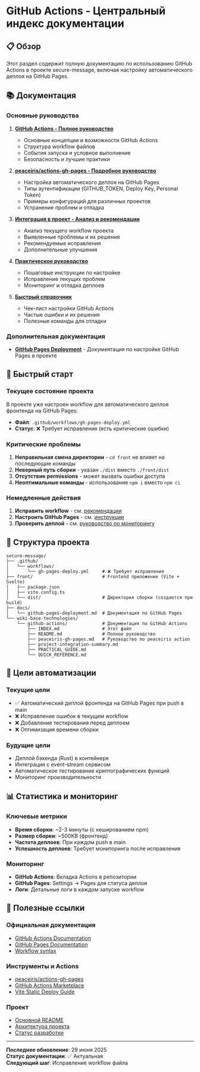 # GitHub Actions - Центральный индекс документации

## 📋 Обзор

Этот раздел содержит полную документацию по использованию GitHub Actions в проекте secure-message, включая настройку автоматического деплоя на GitHub Pages.

## 📚 Документация

### Основные руководства

1. **[GitHub Actions - Полное руководство](./README.md)**
   - Основные концепции и возможности GitHub Actions
   - Структура workflow файлов
   - События запуска и условное выполнение
   - Безопасность и лучшие практики

2. **[peaceiris/actions-gh-pages - Подробное руководство](./peaceiris-gh-pages.md)**
   - Настройка автоматического деплоя на GitHub Pages
   - Типы аутентификации (GITHUB_TOKEN, Deploy Key, Personal Token)
   - Примеры конфигураций для различных проектов
   - Устранение проблем и отладка

3. **[Интеграция в проект - Анализ и рекомендации](./project-integration-summary.md)**
   - Анализ текущего workflow проекта
   - Выявленные проблемы и их решения
   - Рекомендуемые исправления
   - Дополнительные улучшения

4. **[Практическое руководство](./PRACTICAL_GUIDE.md)**
   - Пошаговые инструкции по настройке
   - Исправление текущих проблем
   - Мониторинг и отладка деплоев

5. **[Быстрый справочник](./QUICK_REFERENCE.md)**
   - Чек-лист настройки GitHub Actions
   - Частые ошибки и их решения
   - Полезные команды для отладки

### Дополнительная документация

- **[GitHub Pages Deployment](../../docs/github-pages-deployment.md)** - Документация по настройке GitHub Pages в проекте

## 🚀 Быстрый старт

### Текущее состояние проекта

В проекте уже настроен workflow для автоматического деплоя фронтенда на GitHub Pages:
- **Файл**: `.github/workflows/gh-pages-deploy.yml`
- **Статус**: ❌ Требует исправления (есть критические ошибки)

### Критические проблемы

1. **Неправильная смена директории** - `cd front` не влияет на последующие команды
2. **Неверный путь сборки** - указан `./dist` вместо `./front/dist`
3. **Отсутствие permissions** - может вызвать ошибки доступа
4. **Неоптимальные команды** - использование `npm i` вместо `npm ci`

### Немедленные действия

1. **Исправить workflow** - см. [рекомендации](./project-integration-summary.md#рекомендуемые-исправления)
2. **Настроить GitHub Pages** - см. [инструкции](./PRACTICAL_GUIDE.md#настройка-github-pages)
3. **Проверить деплой** - см. [руководство по мониторингу](./PRACTICAL_GUIDE.md#мониторинг-деплоя)

## 🔧 Структура проекта

```
secure-message/
├── .github/
│   └── workflows/
│       └── gh-pages-deploy.yml     # ❌ Требует исправления
├── front/                          # Frontend приложение (Vite + Svelte)
│   ├── package.json
│   ├── vite.config.ts
│   └── dist/                       # Директория сборки (создается при build)
├── docs/
│   └── github-pages-deployment.md  # Документация по GitHub Pages
└── wiki-base-technologies/
    └── github-actions/             # Документация по GitHub Actions
        ├── INDEX.md                # Этот файл
        ├── README.md               # Полное руководство
        ├── peaceiris-gh-pages.md   # Руководство по peaceiris action
        ├── project-integration-summary.md
        ├── PRACTICAL_GUIDE.md
        └── QUICK_REFERENCE.md
```

## 🎯 Цели автоматизации

### Текущие цели
- ✅ Автоматический деплой фронтенда на GitHub Pages при push в main
- ❌ Исправление ошибок в текущем workflow
- ❌ Добавление тестирования перед деплоем
- ❌ Оптимизация времени сборки

### Будущие цели
- Деплой бэкенда (Rust) в контейнере
- Интеграция с event-stream сервисом
- Автоматическое тестирование криптографических функций
- Мониторинг производительности

## 📊 Статистика и мониторинг

### Ключевые метрики
- **Время сборки**: ~2-3 минуты (с кешированием npm)
- **Размер сборки**: ~500KB (фронтенд)
- **Частота деплоев**: При каждом push в main
- **Успешность деплоев**: Требует мониторинга после исправления

### Мониторинг
- **GitHub Actions**: Вкладка Actions в репозитории
- **GitHub Pages**: Settings → Pages для статуса деплоя
- **Логи**: Детальные логи в каждом запуске workflow

## 🔗 Полезные ссылки

### Официальная документация
- [GitHub Actions Documentation](https://docs.github.com/en/actions)
- [GitHub Pages Documentation](https://docs.github.com/en/pages)
- [Workflow syntax](https://docs.github.com/en/actions/using-workflows/workflow-syntax-for-github-actions)

### Инструменты и Actions
- [peaceiris/actions-gh-pages](https://github.com/peaceiris/actions-gh-pages)
- [GitHub Actions Marketplace](https://github.com/marketplace?type=actions)
- [Vite Static Deploy Guide](https://vitejs.dev/guide/static-deploy.html)

### Проект
- [Основной README](../../README.md)
- [Архитектура проекта](../../docs/architecture.md)
- [Статус разработки](../../docs/status.md)

---

**Последнее обновление**: 29 июня 2025  
**Статус документации**: ✅ Актуальная  
**Следующий шаг**: Исправление workflow файла
